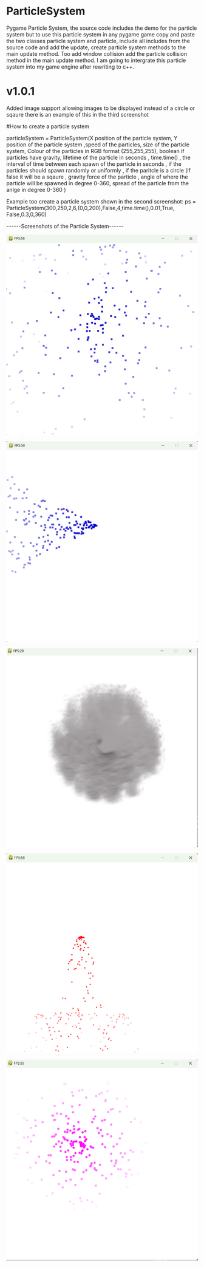 # ParticleSystem
Pygame Particle System, the source code includes the demo for the particle system but to use this particle system in any pygame game copy and paste the two classes particle system and particle, include all includes from the source code and add the update, create particle system methods to the main update method. Too add window collision add the particle collision method in the main update method. I am going to intergrate this particle system into my game engine after rewriting to c++.

# v1.0.1
Added image support allowing images to be displayed instead of a circle or sqaure there is an example of this in the third screenshot

#How to create a particle system

particleSystem = ParticleSystem(X position of the particle system, 
Y position of the particle system ,speed of the particles, 
size of the particle system,
Colour of the particles in RGB format (255,255,255),
boolean if particles have gravity, 
lifetime of the particle in seconds , time.time() ,
the interval of time between each spawn of the particle in seconds ,
if the particles should spawn randomly or uniformly ,
if the paritcle is a circle (if false it will be a sqaure ,
gravity force of the particle ,
angle of where the particle will be spawned in degree 0-360,
spread of the particle from the anlge in degree 0-360
)  

Example too create a particle system shown in the second screenshot:
ps = ParticleSystem(300,250,2,6,(0,0,200),False,4,time.time(),0.01,True, False,0.3,0,360)      





------Screenshots of the Particle System------

![screenshot](/docs/assets/screenshot3.png)

![screenshot](/docs/assets/screenshot4.png)

![screenshot](/docs/assets/screenshot5.png)

![screenshot](/docs/assets/screenshot1.png)

![screenshot](/docs/assets/screenshot2.png)
